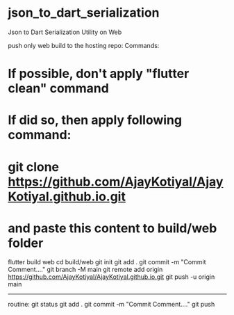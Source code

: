 # json_to_dart_serialization

Json to Dart Serialization Utility on Web


push only web build to the hosting repo:
Commands:
# If possible, don't apply "flutter clean" command
# If did so, then apply following command:
# git clone https://github.com/AjayKotiyal/AjayKotiyal.github.io.git
# and paste this content to build/web folder
flutter build web
cd build/web
git init
git add .
git commit -m "Commit Comment...."
git branch -M main
git remote add origin https://github.com/AjayKotiyal/AjayKotiyal.github.io.git
git push -u origin main

-------------
routine:
git status
git add .
git commit -m "Commit Comment...."
git push

